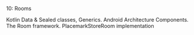 10: Rooms

Kotlin Data & Sealed classes, Generics. Android Architecture Components. The Room framework. PlacemarkStoreRoom implementation